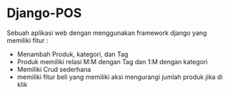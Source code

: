 # Django-POS

Sebuah aplikasi web dengan menggunakan framework django yang memiliki fitur :
- Menambah Produk, kategori, dan Tag
- Produk memiliki relasi M:M dengan Tag dan 1:M dengan kategori
- Memiliki Crud sederhana
- memiliki fitur beli yang memiliki aksi mengurangi jumlah produk jika di klik
